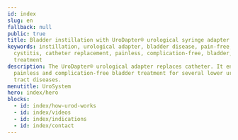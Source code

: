```yaml
---
id: index
slug: en
fallback: null
public: true
title: Bladder instillation with UroDapter® urological syringe adapter
keywords: instillation, urological adapter, bladder disease, pain-free,
  cystitis, catheter replacement, painless, complication-free, bladder,
  treatment
description: The UroDapter® urological adapter replaces catheter. It enables
  painless and complication-free bladder treatment for several lower urinary
  tract diseases.
menutitle: UroSystem
hero: index/hero
blocks:
  - id: index/how-urod-works
  - id: index/videos
  - id: index/indications
  - id: index/contact
---
```

